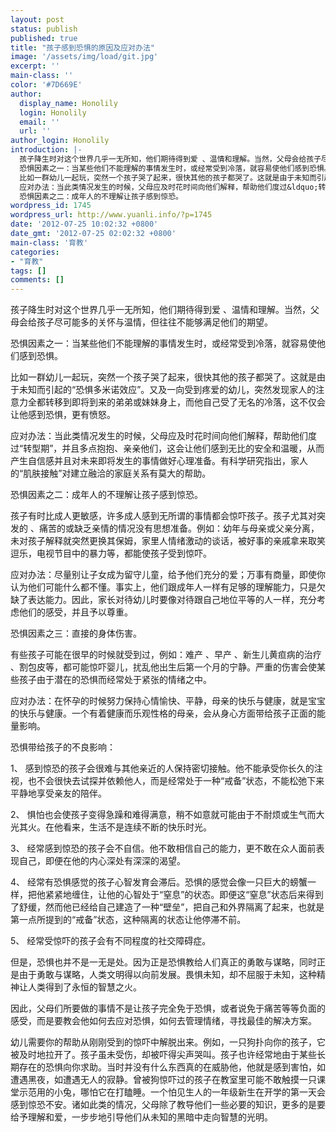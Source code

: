 ```yaml
---
layout: post
status: publish
published: true
title: "孩子感到恐惧的原因及应对办法"
image: '/assets/img/load/git.jpg'
excerpt: ''
main-class: ''
color: '#7D669E'
author:
  display_name: Honolily
  login: Honolily
  email: ''
  url: ''
author_login: Honolily
introduction: |-
  孩子降生时对这个世界几乎一无所知，他们期待得到爱 、温情和理解。当然，父母会给孩子尽可能多的关怀与温情，但往往不能够满足他们的期望。
  恐惧因素之一：当某些他们不能理解的事情发生时，或经常受到冷落，就容易使他们感到恐惧。
  比如一群幼儿一起玩，突然一个孩子哭了起来，很快其他的孩子都哭了。这就是由于未知而引起的&ldquo;恐惧多米诺效应&rdquo;。又及一向受到疼爱的幼儿，突然发现家人的注意力全都转移到即将到来的弟弟或妹妹身上，而他自己受了无名的冷落，这不仅会让他感到恐惧，更有愤怒。
  应对办法：当此类情况发生的时候，父母应及时花时间向他们解释，帮助他们度过&ldquo;转型期&rdquo;，并且多点抱抱、亲亲他们，这会让他们感到无比的安全和温暖，从而产生自信感并且对未来即将发生的事情做好心理准备。有科学研究指出，家人的&ldquo;肌肤接触&rdquo;对建立融洽的家庭关系有莫大的帮助。
  恐惧因素之二：成年人的不理解让孩子感到惊恐。
wordpress_id: 1745
wordpress_url: http://www.yuanli.info/?p=1745
date: '2012-07-25 10:02:32 +0800'
date_gmt: '2012-07-25 02:02:32 +0800'
main-class: '育教'
categories:
- "育教"
tags: []
comments: []
---
```

孩子降生时对这个世界几乎一无所知，他们期待得到爱 、温情和理解。当然，父母会给孩子尽可能多的关怀与温情，但往往不能够满足他们的期望。

恐惧因素之一：当某些他们不能理解的事情发生时，或经常受到冷落，就容易使他们感到恐惧。

比如一群幼儿一起玩，突然一个孩子哭了起来，很快其他的孩子都哭了。这就是由于未知而引起的&ldquo;恐惧多米诺效应&rdquo;。又及一向受到疼爱的幼儿，突然发现家人的注意力全都转移到即将到来的弟弟或妹妹身上，而他自己受了无名的冷落，这不仅会让他感到恐惧，更有愤怒。

应对办法：当此类情况发生的时候，父母应及时花时间向他们解释，帮助他们度过&ldquo;转型期&rdquo;，并且多点抱抱、亲亲他们，这会让他们感到无比的安全和温暖，从而产生自信感并且对未来即将发生的事情做好心理准备。有科学研究指出，家人的&ldquo;肌肤接触&rdquo;对建立融洽的家庭关系有莫大的帮助。

恐惧因素之二：成年人的不理解让孩子感到惊恐。

孩子有时比成人更敏感，许多成人感到无所谓的事情都会惊吓孩子。孩子尤其对突发的 、痛苦的或缺乏亲情的情况没有思想准备。例如：幼年与母亲或父亲分离，未对孩子解释就突然更换其保姆，家里人情绪激动的谈话，被好事的亲戚拿来取笑逗乐，电视节目中的暴力等，都能使孩子受到惊吓。

应对办法：尽量别让子女成为留守儿童，给予他们充分的爱；万事有商量，即使你认为他们可能什么都不懂。事实上，他们跟成年人一样有足够的理解能力，只是欠缺了表达能力。因此，家长对待幼儿时要像对待跟自己地位平等的人一样，充分考虑他们的感受，并且予以尊重。

恐惧因素之三：直接的身体伤害。

有些孩子可能在很早的时候就受到过，例如：难产 、早产 、新生儿黄疸病的治疗 、割包皮等，都可能惊吓婴儿，扰乱他出生后第一个月的宁静。严重的伤害会使某些孩子由于潜在的恐惧而经常处于紧张的情绪之中。

应对办法：在怀孕的时候努力保持心情愉快、平静，母亲的快乐与健康，就是宝宝的快乐与健康。一个有着健康而乐观性格的母亲，会从身心方面带给孩子正面的能量影响。

恐惧带给孩子的不良影响：

1、	感到惊恐的孩子会很难与其他亲近的人保持密切接触。他不能承受你长久的注视，也不会很快去试探并依赖他人，而是经常处于一种&ldquo;戒备&rdquo;状态，不能松弛下来平静地享受亲友的陪伴。

2、	惧怕也会使孩子变得急躁和难得满意，稍不如意就可能由于不耐烦或生气而大光其火。在他看来，生活不是连续不断的快乐时光。

3、	经常感到惊恐的孩子会不自信。他不敢相信自己的能力，更不敢在众人面前表现自己，即便在他的内心深处有深深的渴望。

4、	经常有恐惧感觉的孩子心智发育会滞后。恐惧的感觉会像一只巨大的螃蟹一样，把他紧紧地缠住，让他的心智处于&ldquo;窒息&rdquo;的状态。即便这&ldquo;窒息&rdquo;状态后来得到了舒缓，然而他已经给自己建造了一种&ldquo;壁垒&rdquo;，把自己和外界隔离了起来，也就是第一点所提到的&ldquo;戒备&rdquo;状态，这种隔离的状态让他停滞不前。

5、	经常受惊吓的孩子会有不同程度的社交障碍症。

但是，恐惧也并不是一无是处。因为正是恐惧教给人们真正的勇敢与谋略，同时正是由于勇敢与谋略，人类文明得以向前发展。畏惧未知，却不屈服于未知，这种精神让人类得到了永恒的智慧之火。

因此，父母们所要做的事情不是让孩子完全免于恐惧，或者说免于痛苦等等负面的感受，而是要教会他如何去应对恐惧，如何去管理情绪，寻找最佳的解决方案。

幼儿需要你的帮助从刚刚受到的惊吓中解脱出来。例如，一只狗扑向你的孩子，它被及时地拉开了。孩子虽未受伤，却被吓得尖声哭叫。孩子也许经常地由于某些长期存在的恐惧向你求助。当时并没有什么东西真的在威胁他，他就是感到害怕，如遭遇黑夜，如遭遇无人的寂静。曾被狗惊吓过的孩子在教室里可能不敢触摸一只课堂示范用的小兔，哪怕它在打瞌睡。一个怕见生人的一年级新生在开学的第一天会感到惊恐不安。诸如此类的情况，父母除了教导他们一些必要的知识，更多的是要给予理解和爱，一步步地引导他们从未知的黑暗中走向智慧的光明。

